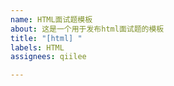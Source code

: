 ```yaml
---
name: HTML面试题模板
about: 这是一个用于发布html面试题的模板
title: "[html] "
labels: HTML
assignees: qiilee

---
```



